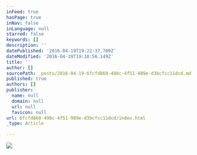 ```yaml
---
inFeed: true
hasPage: true
inNav: false
inLanguage: null
starred: false
keywords: []
description: ''
datePublished: '2016-04-19T19:22:37.709Z'
dateModified: '2016-04-19T19:18:56.149Z'
title: ''
author: []
sourcePath: _posts/2016-04-19-6fcfd860-498c-4f51-989e-d3bcfcc11dcd.md
published: true
authors: []
publisher:
  name: null
  domain: null
  url: null
  favicon: null
url: 6fcfd860-498c-4f51-989e-d3bcfcc11dcd/index.html
_type: Article

---
```

![](https://the-grid-user-content.s3-us-west-2.amazonaws.com/61db41e8-62d1-45c4-87ff-1e932ae934be.jpg)